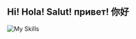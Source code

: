 ## Hi! Hola! Salut! привет! 你好 
![My Skills](https://skillicons.dev/icons?i=git,aws,linux,arduino,py,swift,docker,kubernetes,js,typescript,next,nest,react,sass,mysql,postgres,mongodb,graphql,dynamodb,kafka,redis,express,apollo)

<!--
**elarcoiris/elarcoiris** is a ✨ _special_ ✨ repository because its `README.md` (this file) appears on your GitHub profile.

Here are some ideas to get you started:

- 🔭 I’m currently working on ...
- 🌱 I’m currently learning ...
- 👯 I’m looking to collaborate on ...
- 🤔 I’m looking for help with ...
- 💬 Ask me about ...
- 📫 How to reach me: ...
- 😄 Pronouns: ...
- ⚡ Fun fact: ...
-->
